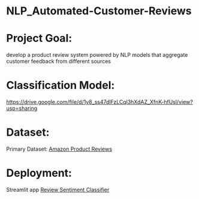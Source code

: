 # NLP_Automated-Customer-Reviews

# Project Goal:
develop a product review system powered by NLP models that aggregate customer feedback from different sources

# Classification Model:
https://drive.google.com/file/d/1y8_ss47dlFzLCql3hXdAZ_XfnK-hfUsl/view?usp=sharing

# Dataset:
Primary Dataset: [Amazon Product Reviews](https://www.kaggle.com/datasets/datafiniti/consumer-reviews-of-amazon-products/data?select=Datafiniti_Amazon_Consumer_Reviews_of_Amazon_Products.csv)

# Deployment:
Streamlit app [Review Sentiment Classifier](nlpautomated-customer-reviews-ohenkvcdy9omveyvrqwqxb)

